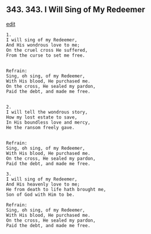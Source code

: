 
## 343.  343. I Will Sing of My Redeemer
[edit](https://docs.google.com/document/d/16kehJZ2ZcIBymSU7pZfwAHzcxCfWJO9R/edit?mode=html)






    1.
    I will sing of my Redeemer,
    And His wondrous love to me;
    On the cruel cross He suffered,
    From the curse to set me free.


    Refrain:
    Sing, oh sing, of my Redeemer,
    With His blood, He purchased me.
    On the cross, He sealed my pardon,
    Paid the debt, and made me free.


    2.
    I will tell the wondrous story,
    How my lost estate to save,
    In His boundless love and mercy,
    He the ransom freely gave.


    Refrain:
    Sing, oh sing, of my Redeemer,
    With His blood, He purchased me.
    On the cross, He sealed my pardon,
    Paid the debt, and made me free.

    3.
    I will sing of my Redeemer,
    And His heavenly love to me;
    He from death to life hath brought me,
    Son of God with Him to be.

    Refrain:
    Sing, oh sing, of my Redeemer,
    With His blood, He purchased me.
    On the cross, He sealed my pardon,
    Paid the debt, and made me free.

